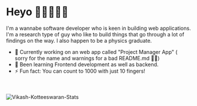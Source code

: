 # Heyo 👋👋👋👋👋

<!--
**vikash-kotteeswaran/vikash-kotteeswaran** is a ✨ _special_ ✨ repository because its `README.md` (this file) appears on your GitHub profile.

Here are some ideas to get you started:

- 🔭 I’m currently working on ...
- 🌱 I’m currently learning ...
- 👯 I’m looking to collaborate on ...
- 🤔 I’m looking for help with ...
- 💬 Ask me about ...
- 📫 How to reach me: ...
- 😄 Pronouns: ...
- ⚡ Fun fact: ...
-->

I'm a wannabe software developer who is keen in building web applications. I'm a research type of guy who like to build things that go through a lot of findings on the way. I also happen to be a physics graduate.

- 🔭 Currently working on an web app called "Project Manager App" ( sorry for the name and warnings for a bad README.md 🤦🤦)
- 🌱 Been learning Frontend development as well as backend. <!-- - 🌱 Focussing on Data Structures and Algorithms as well, on my own pace. -->
- ⚡ Fun fact: You can count to 1000 with just 10 fingers! 

<br><br>
![Vikash-Kotteeswaran-Stats](https://github-readme-stats.vercel.app/api?username=vikash-kotteeswaran&show_icons=true&count_private=true&theme=react)
